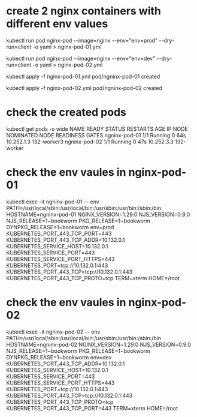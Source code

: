 # create 2 nginx containers with different env values
kubectl run pod nginx-pod --image=nginx --env="env=prod" --dry-run=client -o yaml > nginx-pod-01.yml

kubectl run pod nginx-pod --image=nginx --env="env=dev" --dry-run=client -o yaml > nginx-pod-02.yml

kubectl apply -f nginx-pod-01.yml 
pod/ngninx-pod-01 created

kubectl apply -f nginx-pod-02.yml 
pod/ngninx-pod-02 created

# check the created pods
kubectl get pods -o wide
NAME            READY   STATUS    RESTARTS   AGE   IP           NODE          NOMINATED NODE   READINESS GATES
ngninx-pod-01   1/1     Running   0          64s   10.252.1.3   132-worker3   <none>           <none>
ngninx-pod-02   1/1     Running   0          47s   10.252.3.3   132-worker    <none>           <none>

# check the env vaules in nginx-pod-01
kubectl exec -it ngninx-pod-01 -- env
PATH=/usr/local/sbin:/usr/local/bin:/usr/sbin:/usr/bin:/sbin:/bin
HOSTNAME=ngninx-pod-01
NGINX_VERSION=1.29.0
NJS_VERSION=0.9.0
NJS_RELEASE=1~bookworm
PKG_RELEASE=1~bookworm
DYNPKG_RELEASE=1~bookworm
env=prod
KUBERNETES_PORT_443_TCP_PORT=443
KUBERNETES_PORT_443_TCP_ADDR=10.132.0.1
KUBERNETES_SERVICE_HOST=10.132.0.1
KUBERNETES_SERVICE_PORT=443
KUBERNETES_SERVICE_PORT_HTTPS=443
KUBERNETES_PORT=tcp://10.132.0.1:443
KUBERNETES_PORT_443_TCP=tcp://10.132.0.1:443
KUBERNETES_PORT_443_TCP_PROTO=tcp
TERM=xterm
HOME=/root

# check the env vaules in nginx-pod-02
kubectl exec -it ngninx-pod-02 -- env
PATH=/usr/local/sbin:/usr/local/bin:/usr/sbin:/usr/bin:/sbin:/bin
HOSTNAME=ngninx-pod-02
NGINX_VERSION=1.29.0
NJS_VERSION=0.9.0
NJS_RELEASE=1~bookworm
PKG_RELEASE=1~bookworm
DYNPKG_RELEASE=1~bookworm
env=dev
KUBERNETES_PORT_443_TCP_ADDR=10.132.0.1
KUBERNETES_SERVICE_HOST=10.132.0.1
KUBERNETES_SERVICE_PORT=443
KUBERNETES_SERVICE_PORT_HTTPS=443
KUBERNETES_PORT=tcp://10.132.0.1:443
KUBERNETES_PORT_443_TCP=tcp://10.132.0.1:443
KUBERNETES_PORT_443_TCP_PROTO=tcp
KUBERNETES_PORT_443_TCP_PORT=443
TERM=xterm
HOME=/root